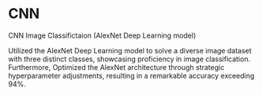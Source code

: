 # CNN
CNN Image Classifictaion (AlexNet Deep Learning model)

Utilized the AlexNet Deep Learning model to solve a diverse image dataset with three distinct classes, showcasing proficiency in image classification. Furthermore,
Optimized the AlexNet architecture through strategic hyperparameter adjustments, resulting in a remarkable accuracy exceeding 94%.
